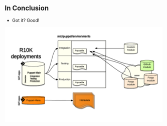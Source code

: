 ## In Conclusion

* Got it? Good!

[![r10k Workflow](images/r10k_workflow.png)](https://puppetlabs.com/webinars/git-workflow-best-practices-deploying-r10k)
